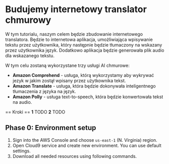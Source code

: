 Budujemy internetowy translator chmurowy
=========================================

W tym tutorialu, naszym celem będzie zbudowanie internetowego translatora. Będzie to internetowa aplikacja, umożliwiająca wpisywanie tekstu przez użytkownika, który następnie będzie tłumaczony na wskazany przez użytkownika język. Dodatkowo aplikacja będzie generowała plik audio dla wskazanego tekstu.

W tym celu zostaną wykorzystane trzy usługi AI chmurowe:
- **Amazon Comprehend** - usługa, którą wykorzystamy aby wykrywać jezyk w jakim zostął wpisany przez użytkownika tekst.
- **Amazon Translate** - usługa, która będzie dokonywała inteligentnego tłumaczenia z języka na język.
- **Amazon Polly** - usługa text-to-speech, która będzie konwertowała tekst na audio.

== Kroki ==
**1** TODO
**2** TODO


Phase 0: Environment setup
-----
1. Sign into the AWS Console and choose `us-east-1` (N. Virginia) region.
2. Open Cloud9 service and create new environment. You can use default settings.
3. Download all needed resources using following commands.
